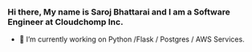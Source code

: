 ### Hi there, My name is Saroj Bhattarai and I am a Software Engineer at Cloudchomp Inc.
- 🔭 I’m currently working on Python /Flask / Postgres / AWS Services.


<!--
**thevirusx3/thevirusx3** is a ✨ _special_ ✨ repository because its `README.md` (this file) appears on your GitHub profile.

Here are some ideas to get you started:

- 🔭 I’m currently working on ...
- 🌱 I’m currently learning ...
- 👯 I’m looking to collaborate on ...
- 🤔 I’m looking for help with ...
- 💬 Ask me about ...
- 📫 How to reach me: ...
- 😄 Pronouns: ...
- ⚡ Fun fact: ...
-->
